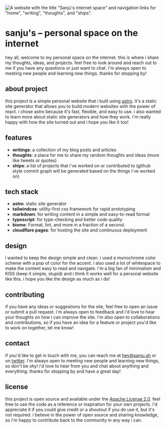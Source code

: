 ![ A website with the title "Sanju's internet space" and navigation links for "home", "writing", "thoughts", and "ships".](https://sanju.sh/public/images/cover.png)

# sanju's – personal space on the internet
hey all, welcome to my personal space on the internet. this is where i share my thoughts, ideas, and projects. feel free to look around and reach out to me if you have any questions or just want to chat. i'm always open to meeting new people and learning new things. thanks for stopping by! 

## about project
this project is a simple personal website that i built using [astro](https://astro.build/). it's a static site generator that allows you to build modern websites with the power of react. i chose astro because it's fast, flexible, and easy to use. i also wanted to learn more about static site generators and how they work. i'm really happy with how the site turned out and i hope you like it too!

## features
- **writings**: a collection of my blog posts and articles
- **thoughts**: a place for me to share my random thoughts and ideas (more like tweets or quotes)
- **ships**: a list of projects that i've worked on or contributed to (github style commit graph will be generated based on the things i've worked on)

## tech stack
- **astro**: static site generator
- **tailwindcss**: utility-first css framework for rapid prototyping
- **markdown**: for writing content in a simple and easy-to-read format
- **typescript**: for type-checking and better code quality 
- **biome**: Format, lint, and more in a fraction of a second.
- **cloudflare pages**: for hosting the site and continuous deployment

## design
i wanted to keep the design simple and clean. i used a monochrome color scheme with a pop of color for the accent. i also used a lot of whitespace to make the content easy to read and navigate. i'm a big fan of minimalism and KISS (keep it simple, stupid) and i think it works well for a personal website like this. i hope you like the design as much as i do!

## contributing
if you have any ideas or suggestions for the site, feel free to open an issue or submit a pull request. i'm always open to feedback and i'd love to hear your thoughts on how i can improve the site. i'm also open to collaborations and contributions, so if you have an idea for a feature or project you'd like to work on together, let me know!

## contact
if you'd like to get in touch with me, you can reach me at [hey@sanju.sh](mailto:hey@sanju.sh) or on [twitter](https://twitter.com/spikeysanju). i'm always open to meeting new people and learning new things, so don't be shy! i'd love to hear from you and chat about anything and everything. thanks for stopping by and have a great day! 

## license
this project is open source and available under the [Apache License 2.0](https://www.apache.org/licenses/LICENSE-2.0). feel free to use the code as a reference or inspiration for your own projects. i'd appreciate it if you could give credit or a shoutout if you do use it, but it's not required. i believe in the power of open source and sharing knowledge, so i'm happy to contribute back to the community in any way i can.

